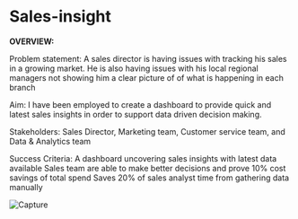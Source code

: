 # Sales-insight
**OVERVIEW:**

Problem statement: A sales director is having issues with tracking his sales in a growing market.
He is also having issues with his local regional managers not showing him a clear picture of of what is happening in each branch

Aim: I have been employed to create a dashboard to provide quick and latest sales insights in order to support data driven decision making.

Stakeholders: 
Sales Director,
Marketing team,
Customer service team, and
Data & Analytics team

Success Criteria:
  A dashboard uncovering sales insights with latest data available
  Sales team are able to make better decisions and prove 10% cost savings of total spend
  Saves 20% of sales analyst time from gathering data manually

![Capture](https://user-images.githubusercontent.com/86573734/127403983-bc3868ff-3bf5-4ef2-a862-9e0f9331b626.PNG)
